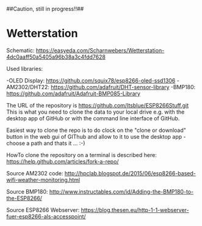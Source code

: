 
##Caution, still in progress!!##
# Wetterstation



Schematic:
https://easyeda.com/Scharnwebers/Wetterstation-4dc0aaff50a5405a96b38a3c4fdd7628

Used libraries:


-OLED Display: https://github.com/squix78/esp8266-oled-ssd1306
-AM2302/DHT22: https://github.com/adafruit/DHT-sensor-library
-BMP180: https://github.com/adafruit/Adafruit-BMP085-Library


The URL of the repository is https://github.com/Itsblue/ESP8266Stuff.git
This is what you need to clone the data to your local drive e.g. with the desktop app of GitHub or with the command line interface of GitHub.

Easiest way to clone the repo is to do clock on the "clone or download" button in the web gui of GIThub and allow to it to use the desktop app - choose a path and thats it ... :-)

HowTo clone the repository on a terminal is described here: https://help.github.com/articles/fork-a-repo/

Source AM2302 code:
http://hpclab.blogspot.de/2015/06/esp8266-based-wifi-weather-monitoring.html

Source BMP180:
http://www.instructables.com/id/Adding-the-BMP180-to-the-ESP8266/

Source ESP8266 Webserver:
https://blog.thesen.eu/http-1-1-webserver-fuer-esp8266-als-accesspoint/
